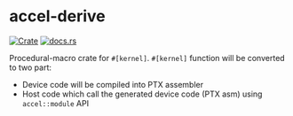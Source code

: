 accel-derive
=============

[![Crate](http://meritbadge.herokuapp.com/accel-derive)](https://crates.io/crates/accel-derive)
[![docs.rs](https://docs.rs/accel-derive/badge.svg)](https://docs.rs/accel-derive)

Procedural-macro crate for `#[kernel]`. `#[kernel]` function will be converted to two part:

- Device code will be compiled into PTX assembler
- Host code which call the generated device code (PTX asm) using `accel::module` API
